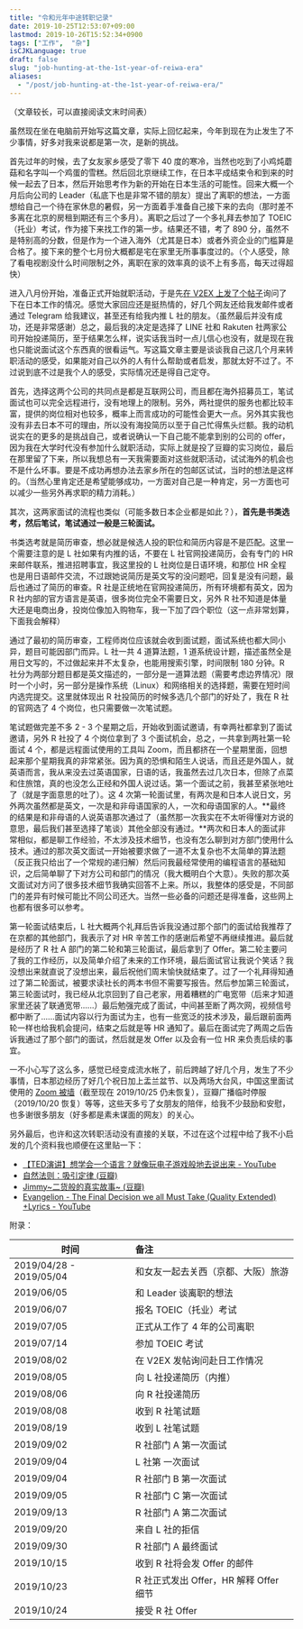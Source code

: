 ```yaml
---
title: "令和元年中途转职记录"
date: 2019-10-25T12:53:07+09:00
lastmod: 2019-10-26T15:52:34+0900
tags: ["工作",  "杂"]
isCJKLanguage: true
draft: false
slug: "job-hunting-at-the-1st-year-of-reiwa-era"
aliases:
  - "/post/job-hunting-at-the-1st-year-of-reiwa-era/"
---
```


（文章较长，可以直接阅读文末时间表）

虽然现在坐在电脑前开始写这篇文章，实际上回忆起来，今年到现在为止发生了不少事情，好多对我来说都是第一次，是新的挑战。

首先过年的时候，去了女友家乡感受了零下 40 度的寒冷，当然也吃到了小鸡炖蘑菇和名字叫一个鸡蛋的雪糕。然后回北京继续工作，在日本平成结束令和到来的时候一起去了日本，然后开始思考作为新的开始在日本生活的可能性。回来大概一个月后向公司的 Leader（私底下也是非常不错的朋友）提出了离职的想法，一方面想给自己一个待在家休息的暑假，另一方面着手准备自己接下来的去向（那时差不多离在北京的房租到期还有三个多月）。离职之后过了一个多礼拜去参加了 TOEIC（托业）考试，作为接下来找工作的第一步。结果还不错，考了 890 分，虽然不是特别高的分数，但是作为一个进入海外（尤其是日本）或者外资企业的门槛算是合格了。接下来的整个七月份大概都是宅在家里无所事事度过的。（个人感受，除了看电视剧没什么时间限制之外，离职在家的效率真的谈不上有多高，每天过得超快）

<!--more-->

进入八月份开始，准备正式开始就职活动，于是先[在 V2EX 上发了个帖子](https://www.v2ex.com/t/588470)询问了下在日本工作的情况。感觉大家回应还是挺热情的，好几个网友还给我发邮件或者通过 Telegram 给我建议，甚至还有给我内推 L 社的朋友。（虽然最后并没有成功，还是非常感谢）总之，最后我的决定是选择了 LINE 社和 Rakuten 社两家公司开始投递简历，至于结果怎么样，说实话我当时一点儿信心也没有，就是现在我也只能说面试这个东西真的很看运气。写这篇文章主要是谈谈我自己这几个月来转职活动的感受，如果能对自己以外的人有什么帮助或者启发，那就太好不过了。不过说到底不过是我个人的感受，实际情况还是得自己定夺。

首先，选择这两个公司的共同点是都是互联网公司，而且都在海外招募员工，笔试面试也可以完全远程进行，没有地理上的限制。另外，两社提供的服务也都比较丰富，提供的岗位相对也较多，概率上而言成功的可能性会更大一点。另外其实我也没有非去日本不可的理由，所以没有海投简历以至于自己忙得焦头烂额。我的动机说实在的更多的是挑战自己，或者说确认一下自己能不能拿到别的公司的 offer，因为我在大学时代没有参加什么就职活动，实际上就是投了豆瓣的实习岗位，最后在那里留了下来，所以我想总有一天我需要面对这些就职活动，试试海外的机会也不是什么坏事。要是不成功再想办法去家乡所在的包邮区试试，当时的想法是这样的。（当然心里肯定还是希望能够成功，一方面对自己是一种肯定，另一方面也可以减少一些另外再求职的精力消耗。）

其次，这两家面试的流程也类似（可能多数日本企业都是如此？），**首先是书类选考，然后笔试，笔试通过一般是三轮面试。**

书类选考就是简历审查，想必就是候选人投的职位和简历内容是不是匹配。这里一个需要注意的是 L 社如果有内推的话，不要在 L 社官网投递简历，会有专门的 HR 来邮件联系，推进招聘事宜，我这里投的 L 社岗位是日语环境，和那位 HR 全程也是用日语邮件交流，不过跟她说简历是英文写的没问题吧，回复是没有问题，最后也通过了简历的审查。R 社是正统地在官网投递简历，所有环境都有英文，因为 R 社内部的官方语言是英语，很多岗位完全不需要日文，另外 R 社不知道是体量大还是电商出身，投岗位像加入购物车，我一下加了四个职位（这一点非常划算，下面我会解释）

通过了最初的简历审查，工程师岗位应该就会收到面试题，面试系统也都大同小异，题目可能因部门而异。L 社一共 4 道算法题，1 道系统设计题，描述虽然全是用日文写的，不过做起来并不太复杂，也能用搜索引擎，时间限制 180 分钟。R 社分为两部分题目都是英文描述的，一部分是一道算法题（需要考虑边界情况）限时一个小时，另一部分是操作系统（Linux）和网络相关的选择题，需要在短时间内选完提交。这里就体现出 R 社投简历的时候多选几个部门的好处了，我在 R 社的官网选了 4 个岗位，也只需要做一次笔试题。

笔试题做完差不多 2 - 3 个星期之后，开始收到面试邀请，有幸两社都拿到了面试邀请，另外 R 社投了 4 个岗位拿到了 3 个面试机会，总之，一共拿到两社第一轮面试 4 个，都是远程面试使用的工具叫 Zoom，而且都挤在一个星期里面，回想起来那个星期我真的非常紧张。因为真的恐惧和陌生人说话，而且还是外国人，就英语而言，我从来没去过英语国家，日语的话，我虽然去过几次日本，但除了点菜和住旅馆，真的也没怎么正经和外国人说过话。第一个面试之前，我甚至紧张地吐了（就是字面意思的吐了）。这 4 次第一轮面试里，有两次是和日本人说日文，另外两次虽然都是英文，一次是和非母语国家的人，一次和母语国家的人。**最终的结果是和非母语的人说英语那次通过了（虽然那一次我实在不太听得懂对方说的意思，最后我们甚至选择了笔谈）其他全部没有通过。**两次和日本人的面试非常相似，都是聊工作经验，不太涉及技术细节，也没有怎么聊到对方部门使用什么技术。通过的那次英文面试一开始被要求做了一道不太复杂也不太简单的算法题（反正我只给出了一个常规的递归解）然后问我最经常使用的编程语言的基础知识，之后简单聊了下对方公司和部门的情况（我大概明白个大意）。失败的那次英文面试对方问了很多技术细节我确实回答不上来。所以，我整体的感受是，不同部门的差异有时候可能比不同公司还大。当然一些必备的问题还是得准备，这些网上也都有很多可以参考。

第一轮面试结束后，L 社大概两个礼拜后告诉我没通过那个部门的面试给我推荐了在京都的其他部门，我表示了对 HR 辛苦工作的感谢后希望不再继续推进。最后就是经历了 R 社 A 部门的第二轮和第三轮面试，最后拿到了 Offer。第二轮主要问了我的工作经历，以及简单介绍了未来的工作环境，最后面试官让我说个笑话？我没想出来就直说了没想出来，最后祝他们周末愉快就结束了。过了一个礼拜得知通过了第二轮面试，被要求读社长的两本书但不需要写报告。然后参加第三轮面试，第三轮面试时，我已经从北京回到了自己老家，用着糟糕的广电宽带（后来才知道家里还装了联通宽带......）最后勉强完成了面试，中间甚至断了两次网，视频信号都中断了......面试内容以行为面试为主，也有一些宽泛的技术涉及，最后跟前面两轮一样也给我机会提问，结束之后就是等 HR 通知了。最后在面试完了两周之后告诉我通过了那个部门的面试，然后就是发 Offer 以及会有一位 HR 来负责后续的事宜。

一不小心写了这么多，感觉已经变成流水帐了，前后跨越了好几个月，发生了不少事情，日本那边经历了好几个祝日加上盂兰盆节、以及两场大台风，中国这里面试使用的 [Zoom 被墙](https://status.zoom.us/incidents/xbmxyfpnv4jq)（截至现在 2019/10/25 仍未恢复），豆瓣广播临时停服（2019/10/20 恢复）等等，这些天多亏了女朋友的陪伴，给我不少鼓励和安慰，也多谢很多朋友（好多都是素未谋面的网友）的关心。

另外最后，也许和这次转职活动没有直接的关联，不过在这个过程中给了我不小启发的几个资料我也顺便在这里贴一下：

- [【TED演讲】想学会一个语言？就像玩电子游戏般地去说出来  - YouTube](https://www.youtube.com/watch?v=mwpdffpixBY)
- [自然法则：吸引定律 (豆瓣)](https://movie.douban.com/subject/2016418/)
- [Jimmy~二货般的真实故事~ (豆瓣)](https://movie.douban.com/subject/27005977/)
- [Evangelion - The Final Decision we all Must Take (Quality Extended) +Lyrics - YouTube](https://www.youtube.com/watch?v=l4aCeQgQYB8)

附录：

| 时间                    | 备注                                   |
| ----------------------- | :------------------------------------- |
| 2019/04/28 - 2019/05/04 | 和女友一起去关西（京都、大阪）旅游     |
| 2019/06/05              | 和 Leader 谈离职的想法                 |
| 2019/06/07              | 报名 TOEIC（托业）考试                 |
| 2019/07/05              | 正式从工作了 4 年的公司离职            |
| 2019/07/14              | 参加 TOEIC 考试                        |
| 2019/08/02              | 在 V2EX 发帖询问赴日工作情况           |
| 2019/08/05              | 向 L 社投递简历（内推）                |
| 2019/08/06              | 向 R 社投递简历                        |
| 2019/08/08              | 收到 R 社笔试题                        |
| 2019/08/19              | 收到 L 社笔试题                        |
| 2019/09/02              | R 社部门 A 第一次面试                  |
| 2019/09/04              | L 社第 一次面试                        |
| 2019/09/04              | R 社部门 B 第一次面试                  |
| 2019/09/05              | R 社部门 C 第一次面试                  |
| 2019/09/13              | R 社部门 A 第二次面试                  |
| 2019/09/20              | 来自 L 社的拒信                        |
| 2019/09/30              | R 社部门 A 最终面试                    |
| 2019/10/15              | 收到 R 社将会发 Offer 的邮件           |
| 2019/10/23              | R 社正式发出 Offer，HR 解释 Offer 细节 |
| 2019/10/24              | 接受 R 社 Offer                        |
